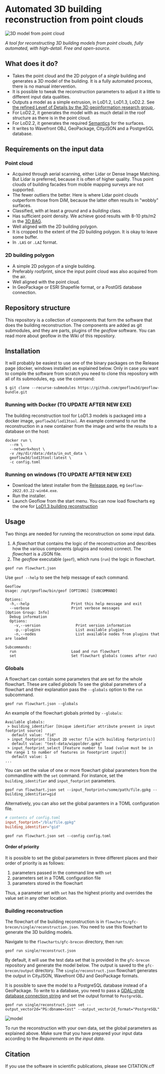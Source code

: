 # Automated 3D building reconstruction from point clouds

![3D model from point cloud](docs/img/pc_to_model.png)

*A tool for reconstructing 3D building models from point clouds, fully automated, with high-detail. Free and open-source.*

## What does it do?

+ Takes the point cloud and the 2D polygon of a *single* building and generates a 3D model of the building. It is a fully automated process, there is no manual intervention.
+ It is possible to tweak the reconstruction parameters to adjust it a little to different input data qualities.
+ Outputs a model as a simple extrusion, in LoD1.2, LoD1.3, LoD2.2. See [the refined Levef of Details by the 3D geoinformation research group ](https://3d.bk.tudelft.nl/lod/).
+ For LoD2.2, it generates the model with as much detail in the roof structure as there is in the point cloud.
+ For LoD2.2, it generates the required [Semantics](https://www.cityjson.org/specs/1.1.1/#semantics-of-geometric-primitives) for the surfaces.
+ It writes to Wavefront OBJ, GeoPackage, CityJSON and a PostgreSQL database.

## Requirements on the input data

### Point cloud

+ Acquired through aerial scanning, either Lidar or Dense Image Matching. But Lidar is preferred, because it is often of higher quality. Thus point clouds of building facades from mobile mapping surveys are not supported.
+ The fewer outliers the better. Here is where Lidar point clouds outperform those from DiM, because the latter often results in "wobbly" surfaces.
+ Classified, with at least a *ground* and a *building* class.
+ Has sufficient point density. We achieve good results with 8-10 pts/m2 in the [3D BAG](https://3dbag.nl).
+ Well aligned with the 2D building polygon.
+ It is cropped to the extent of the 2D building polygon. It is okay to leave some buffer.
+ In `.LAS` or `.LAZ` format.

### 2D building polygon

+ A simple 2D polygon of a single building.
+ Preferably roofprint, since the input point cloud was also acquired from the air.
+ Well aligned with the point cloud.
+ In GeoPackage or ESRI Shapefile format, or a PostGIS database connection.

## Repository structure

This repository is a collection of components that form the software that does the building reconstruction.
The components are added as git submodules, and they are parts, plugins of the *geoflow* software. You can read more about geoflow in the Wiki of this repository.

## Installation

It will probably be easiest to use one of the binary packages on the Release page (docker, windows installer) as explained below. Only in case you want to compile the software from scratch you need to clone this repository with all of its submodules, eg. use the command:

```
$ git clone --recurse-submodules https://github.com/geoflow3d/geoflow-bundle.git
```

### Running with Docker (TO UPDATE AFTER NEW EXE)

The building reconstruction tool for LoD1.3 models is packaged into a docker image, `geoflow3d/lod13tool`.
An example command to run the reconstruction in a new container from the image and write the results to a database on the host:

```shell
docker run \
  --rm \
  --network=host \
  -v /my/dir/data:/data/in_out_data \
  geoflow3d/lod13tool:latest \
  -c config.toml
```

### Running on windows (TO UPDATE AFTER NEW EXE)
* Download the latest installer from the [Release page](https://github.com/geoflow3d/geoflow-bundle/releases), eg `Geoflow-2022.03.22-win64.exe`.
* Run the installer.
* Launch Geoflow from the start menu. You can now load flowcharts eg the one for [LoD1.3 building reconstruction](https://github.com/geoflow3d/gfc-lod13)

## Usage

Two things are needed for running the reconstruction on some input data.
1. A *flowchart* that contains the logic of the reconstruction and describes how the various components (plugins and nodes) connect. The *flowchart* is a JSON file.
2. The *geoflow* executable (`geof`), which runs (`run`) the logic in flowchart.

```shell
geof run flowchart.json
```

Use `geof --help` to see the help message of each command.

```shell
Geoflow
Usage: /opt/geoflow/bin/geof [OPTIONS] [SUBCOMMAND]

Options:
  -h,--help                   Print this help message and exit
  --verbose                   Print verbose messages
[Option Group: Info]
  Debug information
  Options:
    -v,--version                Print version information
    -p,--plugins                List available plugins
    -n,--nodes                  List available nodes from plugins that are loaded

Subcommands:
  run                         Load and run flowchart
  set                         Set flowchart globals (comes after run)
```

### Globals

A flowchart can contain some parameters that are set for the whole flowchart. These are called *globals*
To see the global parameters of a flowchart and their explanation pass the `--globals` option to the `run` subcommand.
```shell
geof run flowchart.json --globals
```
An example of the flowchart globals printed by `--globals`:
```shell
Available globals:
 > building_identifier [Unique identifier attribute present in input footprint source]
   default value: "fid"
 > input_footprint [Input 2D vector file with building footprint(s)]
   default value: "test-data/wippolder.gpkg"
 > input_footprint_select [Feature number to load (value must be in the range 1 to number of features in foootprint input)]
   default value: 1
...
```

You can set the value of one or more flowchart global parameters from the commandline with the `set` command.
For instance, set the `building_identifier` and `input_footprint` parameters.

```shell
geof run flowchart.json set --input_footprint=/some/path/file.gpkg --building_identifier=gid
```

Alternatively, you can also set the global paramters in a TOML configuration file.

```toml
# contents of config.toml
input_footprint="/bla/file.gpkg"
building_identifier="gid"
```

```shell
geof run flowchart.json set --config config.toml
```

#### Order of priority

It is possible to set the global parameters in three different places and their order of priority is as follows:

1. parameters passed in the command line with `set`
2. parameters set in a TOML configuration file
3. parameters stored in the flowchart

Thus, a parameter set with `set` has the highest priority and overrides the value set in any other location.

### Building reconstruction

The flowchart of the building reconstruction is in `flowcharts/gfc-brecon/single/reconstruction.json`.
You need to use this flowchart to generate the 3D building models.

Navigate to the `flowcharts/gfc-brecon` directory, then run:

```shell
geof run single/reconstruct.json
```

By default, it will use the test data set that is provided in the `gfc-brecon` repository and generate the model below.
The output is saved to the `gfc-brecon/output` directory.
The `single/reconstruct.json` flowchart generates the output in CityJSON, Wavefront OBJ and GeoPackage formats.

It is possible to save the model to a PostgreSQL database instead of a GeoPackage. 
To write to a database, you need to pass a [GDAL-style database connection string](https://gdal.org/drivers/vector/pg.html#connecting-to-a-database) and set the output format to `PostgreSQL`.

```shell
geof run single/reconstruct.json set --output_vector2d="PG:dbname=test" --output_vector2d_format="PostgreSQL"
```

![model](docs/img/model.png)


To run the reconstruction with your own data, set the global parameters as explained above.
Make sure that you have prepared your input data according to the *Requirements on the input data*.


## Citation 

If you use the software in scientific publications, please see CITATION.cff